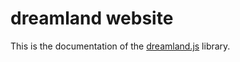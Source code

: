 # dreamland website
This is the documentation of the [dreamland.js](https://github.com/MercuryWorkshop/) library.